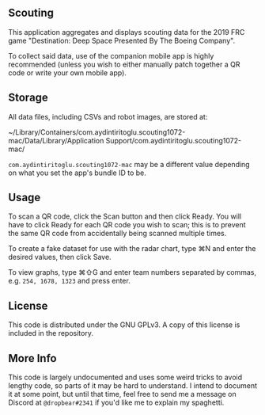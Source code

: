 
## Scouting
This application aggregates and displays scouting data for the 2019 FRC game "Destination: Deep Space Presented By The Boeing Company".

To collect said data, use of the companion mobile app is highly recommended (unless you wish to either manually patch together a QR code or write your own mobile app).

## Storage
All data files, including CSVs and robot images, are stored at:

~/Library/Containers/com.aydintiritoglu.scouting1072-mac/Data/Library/Application Support/com.aydintiritoglu.scouting1072-mac/

`com.aydintiritoglu.scouting1072-mac` may be a different value depending on what you set the app's bundle ID to be.

## Usage
To scan a QR code, click the Scan button and then click Ready. You will have to click Ready for each QR code you wish to scan; this is to prevent the same QR code from accidentally being scanned multiple times.

To create a fake dataset for use with the radar chart, type ⌘N and enter the desired values, then click Save.

To view graphs, type ⌘⇧G and enter team numbers separated by commas, e.g. `254, 1678, 1323` and press enter.

## License
This code is distributed under the GNU GPLv3. A copy of this license is included in the repository.

## More Info
This code is largely undocumented and uses some weird tricks to avoid lengthy code, so parts of it may be hard to understand. I intend to document it at some point, but until that time, feel free to send me a message on Discord at `@dropbear#2341` if you'd like me to explain my spaghetti.
